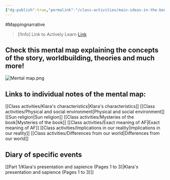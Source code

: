 ```yaml
---
{"dg-publish":true,"permalink":"/class-activities/main-ideas-in-the-book/","tags":["gardenEntry"]}
---
```


#Mappingnarrative 

>[!Info] Link to Actively Learn
>[Link](https://reader.activelylearn.com/student/7395174/notes)

## Check this mental map explaining the concepts of the story, worldbuilding, theories and much more!

![Mental map.png](/img/user/Archives/Mental%20map.png)
## Links to individual notes of the mental map:
[[Class activities/Klara's characteristics\|Klara's characteristics]]
[[Class activities/Physical and social environment\|Physical and social environment]]
[[Sun religion\|Sun religion]]
[[Class activities/Mysteries of the book\|Mysteries of the book]]
[[Class activities/Exact meaning of AF\|Exact meaning of AF]]
[[Class activities/Implications in our reality\|Implications in our reality]]
[[Class activities/Differences from our world\|Differences from our world]]

## Diary of specific events

[[Part 1/Klara's presentation and sapience  (Pages 1 to 3)\|Klara's presentation and sapience  (Pages 1 to 3)]]